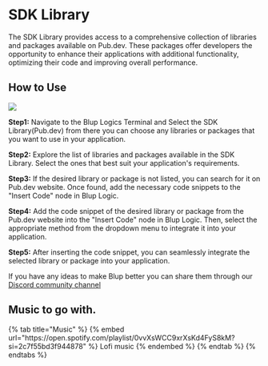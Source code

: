 # SDK Library

The SDK Library provides access to a comprehensive collection of libraries and packages available on Pub.dev. These packages offer developers the opportunity to enhance their applications with additional functionality, optimizing their code and improving overall performance.

## How to Use

![](../../.gitbook/assets/sdk-library.gif)


**Step1:**  Navigate to the Blup Logics Terminal and Select the SDK Library(Pub.dev) from there you can choose any libraries or packages that you want to use in your application.

**Step2:**  Explore the list of libraries and packages available in the SDK Library. Select the ones that best suit your application's requirements.

**Step3:**  If the desired library or package is not listed, you can search for it on Pub.dev website. Once found, add the necessary code snippets to the "Insert Code" node in Blup Logic.

**Step4:**  Add the code snippet of the desired library or package from the Pub.dev website into the "Insert Code" node in Blup Logic. Then, select the appropriate method from the dropdown menu to integrate it into your application.

**Step5:**  After inserting the code snippet, you can seamlessly integrate the selected library or package into your application.


If you have any ideas to make Blup better you can share them through our [Discord community channel ](https://discord.com/channels/940632966093234176/965313562425823303)

## Music to go with.
 
<div class="container">
  {% tab title="Music" %}
  {% embed url="https://open.spotify.com/playlist/0vvXsWCC9xrXsKd4FyS8kM?si=2c7f55bd3f944878" %}
  Lofi music
  {% endembed %}
  {% endtab %}
  {% endtabs %}
</div>